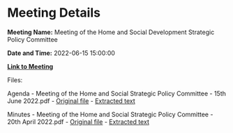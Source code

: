 # Meeting Details

**Meeting Name:** Meeting of the Home and Social Development Strategic Policy Committee

**Date and Time:** 2022-06-15 15:00:00

**[Link to Meeting](https://www.limerick.ie/council/whats-on/meeting-home-and-social-development-strategic-policy-committee-9)**

Files: 

Agenda - Meeting of the Home and Social Strategic Policy Committee - 15th June 2022.pdf - [Original file](https://www.limerick.ie/sites/default/files/media/documents/2022-06/22-06-15-Meeting-Home-and-Social-Development-SPC-June-Agenda.pdf) - [Extracted text](./Agenda%20-%20Meeting%20of%20the%20Home%20and%20Social%20Strategic%20Policy%20Committee%20-%2015th%20June%202022.md)

Minutes - Meeting of the Home and Social Strategic Policy Committee - 20th April 2022.pdf - [Original file](https://www.limerick.ie/sites/default/files/media/documents/2022-06/22-04-20-Final-minutes-of-Home-and-Social-Development-SPC-Apr-meeting.pdf) - [Extracted text](./Minutes%20-%20Meeting%20of%20the%20Home%20and%20Social%20Strategic%20Policy%20Committee%20-%2020th%20April%202022.md)


